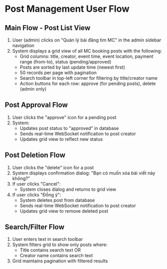 # Post Management User Flow

## Main Flow - Post List View

1. User (admin) clicks on "Quản lý bài đăng tìm MC" in the admin sidebar navigation
2. System displays a grid view of all MC booking posts with the following:
    - Grid columns: title, creator, event time, event location, payment range (from-to), status (pending/approved)
    - Posts are sorted by last update time (newest first)
    - 50 records per page with pagination
    - Search toolbar in top-left corner for filtering by title/creator name
    - Action buttons for each row: approve (for pending posts), delete (admin only)

## Post Approval Flow

1. User clicks the "approve" icon for a pending post
2. System:
    - Updates post status to "approved" in database
    - Sends real-time WebSocket notification to post creator
    - Updates grid view to reflect new status

## Post Deletion Flow

1. User clicks the "delete" icon for a post
2. System displays confirmation dialog: "Bạn có muốn xóa bài viết này không?"
3. If user clicks "Cancel":
    - System closes dialog and returns to grid view
4. If user clicks "Đồng ý":
    - System deletes post from database
    - Sends real-time WebSocket notification to post creator
    - Updates grid view to remove deleted post

## Search/Filter Flow

1. User enters text in search toolbar
2. System filters grid to show only posts where:
    - Title contains search text OR
    - Creator name contains search text
3. Grid maintains pagination with filtered results
